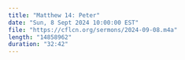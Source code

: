 ```yaml
---
title: "Matthew 14: Peter"
date: "Sun, 8 Sept 2024 10:00:00 EST"
file: "https://cflcn.org/sermons/2024-09-08.m4a"
length: "14858962"
duration: "32:42"
---
```


